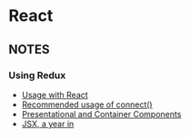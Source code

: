 ---
---

React
=====

## NOTES

### Using Redux

- [Usage with React](http://redux.js.org/docs/basics/UsageWithReact.html)
- [Recommended usage of connect()](https://github.com/reactjs/redux/issues/419)
- [Presentational and Container Components](https://medium.com/@dan_abramov/smart-and-dumb-components-7ca2f9a7c7d0)
- [JSX, a year in](https://gist.github.com/chantastic/fc9e3853464dffdb1e3c)
